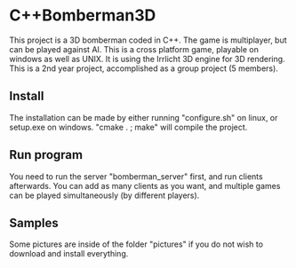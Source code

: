 # C++Bomberman3D

This project is a 3D bomberman coded in C++. The game is multiplayer, but can be played against AI. 
This is a cross platform game, playable on windows as well as UNIX.
It is using the Irrlicht 3D engine for 3D rendering.
This is a 2nd year project, accomplished as a group project (5 members).


## Install

The installation can be made by either running "configure.sh" on linux, or setup.exe on windows.
"cmake . ; make" will compile the project.

## Run program

You need to run the server "bomberman_server" first, and run clients afterwards.
You can add as many clients as you want, and multiple games can be played simultaneously (by different players).


## Samples

Some pictures are inside of the folder "pictures" if you do not wish to download and install everything.
